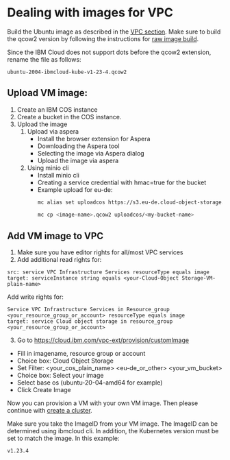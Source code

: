 # Dealing with images for VPC

Build the Ubuntu image as described in the [VPC section](topics/vpc/prerequisites.md).
Make sure to build the qcow2 version by following the instructions for [raw image build](https://image-builder.sigs.k8s.io/capi/providers/raw.html).

Since the IBM Cloud does not support dots before the qcow2 extension, rename the file as follows:
```
ubuntu-2004-ibmcloud-kube-v1-23-4.qcow2
```

## Upload VM image:

1) Create an IBM COS instance
2) Create a bucket in the COS instance.
3) Upload the image
   1) Upload via aspera
        * Install the browser extension for Aspera
        * Downloading the Aspera tool
        * Selecting the image via Aspera dialog
        * Upload the image via aspera
   2) Using minio cli
        * Install minio cli
        *  Creating a service credential with hmac=true for the bucket
        * Example upload for eu-de: 
            ```sh
            mc alias set uploadcos https://s3.eu-de.cloud-object-storage.appdomain.cloud <hmac access id> <hmac secret key>
            ```
            ```sh
            mc cp <image-name>.qcow2 uploadcos/<my-bucket-name>
            ```

## Add VM image to VPC

1) Make sure you have editor rights for all/most VPC services
2) Add additional read rights for:
```
src: service VPC Infrastructure Services resourceType equals image
target: serviceInstance string equals <your-Cloud-Object Storage-VM-plain-name>
```

Add write rights for:
```
Service VPC Infrastructure Services in Resource_group <your_resource_group_or_account> resourceType equals image
target: service Cloud object storage in resource_group <your_resource_group_or_account>
```

3) Go to https://cloud.ibm.com/vpc-ext/provision/customImage
  * Fill in imagename, resource group or account
  * Choice box: Cloud Object Storage
  * Set Filter: <your_cos_plain_name> <eu-de_or_other> <your_vm_bucket>
  * Choice box: Select your image
  * Select base os (ubuntu-20-04-amd64 for example)
  * Click Create Image

Now you can provision a VM with your own VM image.
Then please continue with 
[create a cluster](topics/vpc/creating-a-cluster.md).

Make sure you take the ImageID from your VM image. The ImageID can be determined using ibmcloud cli. In addition, the Kubernetes version must be set to match the image. In this example: 
```
v1.23.4
```